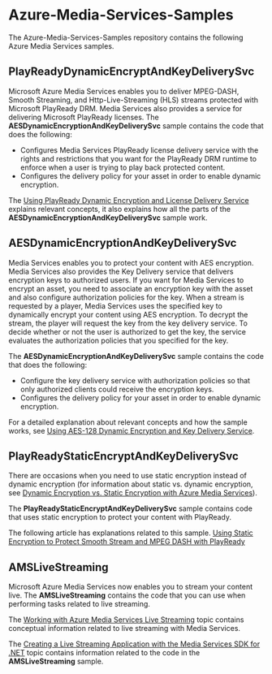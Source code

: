 # Azure-Media-Services-Samples

The Azure-Media-Services-Samples repository contains the following Azure Media Services samples.

## PlayReadyDynamicEncryptAndKeyDeliverySvc
Microsoft Azure Media Services enables you to deliver MPEG-DASH, Smooth Streaming, and Http-Live-Streaming (HLS) streams protected with Microsoft PlayReady DRM. Media Services also provides a service for delivering Microsoft PlayReady licenses. 
The **AESDynamicEncryptionAndKeyDeliverySvc** sample contains the code that does the following:

* Configures Media Services PlayReady license delivery service with the rights and restrictions that you want for the PlayReady DRM runtime to enforce when a user is trying to play back protected content.
* Configures the delivery policy for your asset in order to enable dynamic encryption.
 
The [Using PlayReady Dynamic Encryption and License Delivery Service](http://msdn.microsoft.com/en-us/library/azure/dn783467.aspx) explains relevant concepts, it also explains how all the parts of the **AESDynamicEncryptionAndKeyDeliverySvc** sample work.

## AESDynamicEncryptionAndKeyDeliverySvc

Media Services enables you to protect your content with AES encryption. Media Services also provides the Key Delivery service that delivers encryption keys to authorized users. If you want for Media Services to encrypt an asset, you need to associate an encryption key with the asset and also configure authorization policies for the key. When a stream is requested by a player, Media Services uses the specified key to dynamically encrypt your content using AES encryption. To decrypt the stream, the player will request the key from the key delivery service. To decide whether or not the user is authorized to get the key, the service evaluates the authorization policies that you specified for the key.

The **AESDynamicEncryptionAndKeyDeliverySvc** sample contains the code that does the following:

* Configure the key delivery service with authorization policies so that only authorized clients could receive the encryption keys. 
* Configures the delivery policy for your asset in order to enable dynamic encryption.

For a detailed explanation about relevant concepts and how the sample works, see [Using AES-128 Dynamic Encryption and Key Delivery Service](http://msdn.microsoft.com/en-us/library/azure/dn783457.aspx).

## PlayReadyStaticEncryptAndKeyDeliverySvc 

There are occasions when you need to use static encryption instead of dynamic encryption (for information about static vs. dynamic encryption, see [Dynamic Encryption vs. Static Encryption with Azure Media Services](http://mingfeiy.com/dynamic-encryption-vs-static-encryption-azure-media-services)).

The **PlayReadyStaticEncryptAndKeyDeliverySvc** sample contains code that uses static encryption to protect your content with PlayReady. 

The following article has explanations related to this sample.
[Using Static Encryption to Protect Smooth Stream and MPEG DASH with PlayReady](http://msdn.microsoft.com/en-us/library/azure/dn189154.aspx)


## AMSLiveStreaming

Microsoft Azure Media Services now enables you to stream your content live. The **AMSLiveStreaming** contains the code that you can use when performing tasks related to live streaming.

The [Working with Azure Media Services Live Streaming](http://msdn.microsoft.com/en-us/library/azure/dn783466.aspx) topic contains conceptual information related to live streaming with Media Services.

The [Creating a Live Streaming Application with the Media Services SDK for .NET](http://msdn.microsoft.com/en-us/library/azure/dn783465.aspx) topic contains information related to the code in the **AMSLiveStreaming** sample. 
